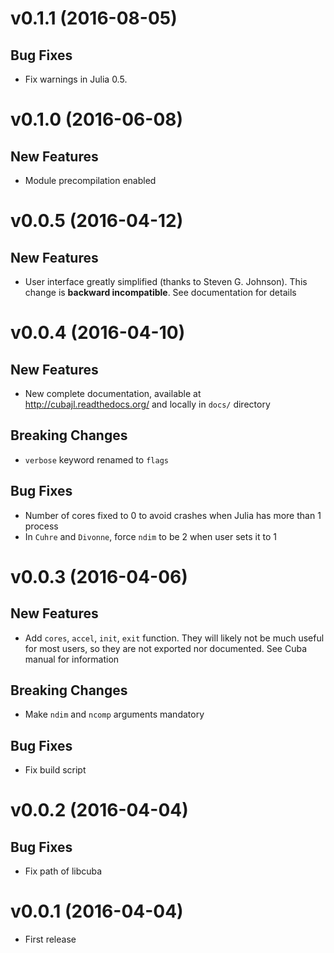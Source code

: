 v0.1.1 (2016-08-05)
===================

Bug Fixes
------------

* Fix warnings in Julia 0.5.

v0.1.0 (2016-06-08)
===================

New Features
------------

* Module precompilation enabled

v0.0.5 (2016-04-12)
===================

New Features
------------

* User interface greatly simplified (thanks to Steven G. Johnson).  This change
  is **backward incompatible**.  See documentation for details

v0.0.4 (2016-04-10)
===================

New Features
------------

* New complete documentation, available at http://cubajl.readthedocs.org/ and
  locally in `docs/` directory

Breaking Changes
----------------

* `verbose` keyword renamed to `flags`

Bug Fixes
---------

* Number of cores fixed to 0 to avoid crashes when Julia has more than 1 process
* In `Cuhre` and `Divonne`, force `ndim` to be 2 when user sets it to 1

v0.0.3 (2016-04-06)
===================

New Features
------------

* Add `cores`, `accel`, `init`, `exit` function.  They will likely not be much
  useful for most users, so they are not exported nor documented.  See Cuba
  manual for information

Breaking Changes
----------------

* Make `ndim` and `ncomp` arguments mandatory

Bug Fixes
---------

* Fix build script

v0.0.2 (2016-04-04)
===================

Bug Fixes
---------

* Fix path of libcuba

v0.0.1 (2016-04-04)
===================

* First release
